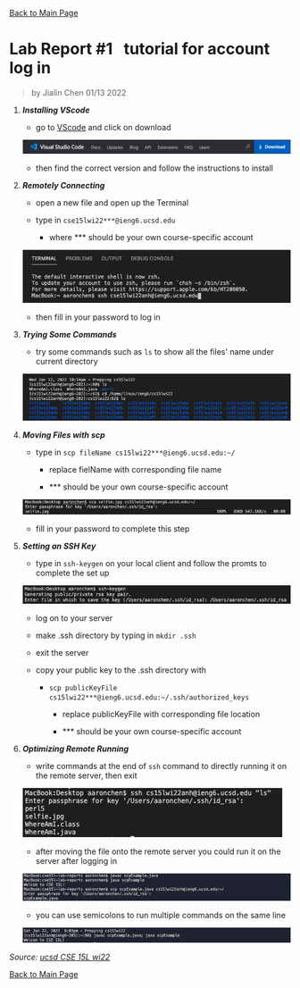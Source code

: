 [Back to Main Page](index.md)

# Lab Report #1 &nbsp; tutorial for account log in

> by Jialin Chen 01/13 2022

1. ***Installing VScode***
    * go to [VScode](https://code.visualstudio.com) and click on download

    ![VScode_download](VScode_download.png)

    * then find the correct version and follow the instructions to install

2. ***Remotely Connecting***

    * open a new file and open up the Terminal

    * type in `cse15lwi22***@ieng6.ucsd.edu`

        * where *** should be your own course-specific account

    ![ssh_login](ssh_login.PNG)

    * then fill in your password to log in

3. ***Trying Some Commands***

    * try some commands such as `ls` to show all the files' name under current directory

    ![ssh_commands](ssh_commands.png)

4. ***Moving Files with scp***

    * type in `scp fileName cs15lwi22***@ieng6.ucsd.edu:~/`

        * replace fielName with corresponding file name 

        * *** should be your own course-specific account

    ![ssh_scp](ssh_scp.png)

    *  fill in your password to complete this step
    
5. ***Setting an SSH Key***

    * type in `ssh-keygen` on your local client and follow the promts to complete the set up

    ![ssh_key](ssh_key.png)

    * log on to your server

    * make .ssh directory by typing in `mkdir .ssh`

    * exit the server
    
    * copy your public key to the .ssh directory with 

        * `scp publicKeyFile cs15lwi22***@ieng6.ucsd.edu:~/.ssh/authorized_keys`

            * replace publicKeyFile with corresponding file location 

            * *** should be your own course-specific account

6. ***Optimizing Remote Running***

    * write commands at the end of `ssh` command to directly running it on the remote server, then exit

    ![ssh_convient](ssh_convient.png)

    * after moving the file onto the remote server you could run it on the server after logging in

    ![scp_ExampleLocal](scp_ExampleLocal.png)

    *  you can use semicolons to run multiple commands on the same line

    ![scp_ExampleServer](scp_ExampleServer.png)

*Source: [ucsd CSE 15L wi22](https://ucsd-cse15l-w22.github.io/week/week1/)*

[Back to Main Page](index.md)